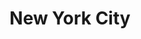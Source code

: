 ---
published:  false
title:			"New York City"
post_path:	2017-12-01-new-york
date_start:	December 2017
lat:        40.7128
lon:        -74.0060
metadata:
  - year: 2017
  - cities:
      - NYC
  - states:
      - New York
  - countries:
      - United States
  - continents:
      - North America
  - regions:
      - United States
photos:
  - ext:    01.jpg
    class:  vertical
---